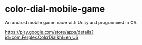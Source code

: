 # color-dial-mobile-game
An android mobile game made with Unity and programmed in C#.

https://play.google.com/store/apps/details?id=com.Perplex.ColorDial&hl=en_US
